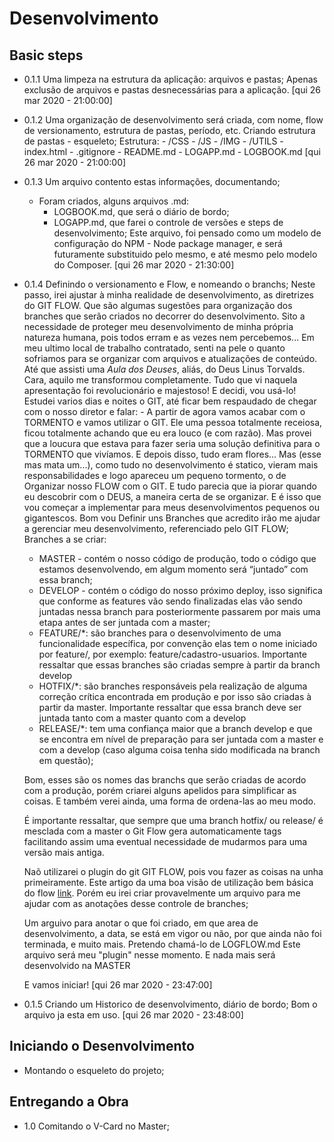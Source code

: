 
# Desenvolvimento
## Basic steps
- 0.1.1 Uma limpeza na estrutura da aplicação: arquivos e pastas;
    Apenas exclusão de arquivos e pastas desnecessárias para a aplicação.
    [qui 26 mar 2020 - 21:00:00]

- 0.1.2 Uma organização de desenvolvimento será criada, com nome, flow de versionamento, estrutura de pastas, período, etc.
    Criando estrutura de pastas - esqueleto;
    Estrutura:
      - /CSS
      - /JS
      - /IMG
      - /UTILS
      - index.html
      - .gitignore
      - README.md
      - LOGAPP.md
      - LOGBOOK.md
    [qui 26 mar 2020 - 21:00:00]

- 0.1.3 Um arquivo contento estas informações, documentando;
  - Foram criados, alguns arquivos .md:
    - LOGBOOK.md, que será o diário de bordo;
    - LOGAPP.md, que farei o controle de versões e steps de desenvolvimento;
        Este arquivo, foi pensado como um modelo de configuração do NPM - Node package manager, e será futuramente substituido pelo mesmo, e até mesmo pelo modelo do Composer.
    [qui 26 mar 2020 - 21:30:00]

- 0.1.4 Definindo o versionamento e Flow, e nomeando o branchs;
    Neste passo, irei ajustar à minha realidade de desenvolvimento, as diretrizes do GIT FLOW. Que são algumas sugestões para organização dos branches que serão criados no decorrer do desenvolvimento. Sito a necessidade de proteger meu desenvolvimento de minha própria natureza humana, pois todos erram e as vezes nem percebemos...
    Em meu ultimo local de trabalho contratado, senti na pele o quanto sofriamos para se organizar com arquivos e atualizações de conteúdo. Até que assisti uma <i>Aula dos Deuses</i>, aliás, do Deus Linus Torvalds. Cara, aquilo me transformou completamente. Tudo que vi naquela apresentação foi revolucionário e majestoso! E decidi, vou usá-lo!
    Estudei varios dias e noites o GIT, até ficar bem respaudado de chegar com o nosso diretor e falar: - A partir de agora vamos acabar com o TORMENTO e vamos utilizar o GIT. Ele uma pessoa totalmente receiosa, ficou totalmente achando que eu era louco (e com razão).
    Mas provei que a loucura que estava para fazer seria uma solução definitiva para o TORMENTO que vivíamos. E depois disso, tudo eram flores...
    Mas (esse mas mata um...), como tudo no desenvolvimento é statico, vieram mais responsabilidades e logo apareceu um pequeno tormento, o de Organizar nosso FLOW com o GIT. E tudo parecia que ia piorar quando eu descobrir com o DEUS, a maneira certa de se organizar.
    E é isso que vou começar a implementar para meus desenvolvimentos pequenos ou gigantescos.
    Bom vou Definir uns Branches que acredito irão me ajudar a gerenciar meu desenvolvimento, referenciado pelo GIT FLOW;
    Branches a se criar:
    - MASTER - contém o nosso código de produção, todo o código que estamos desenvolvendo, em algum momento será “juntado” com essa branch;
    - DEVELOP - contém o código do nosso próximo deploy, isso significa que conforme as features vão sendo finalizadas elas vão sendo juntadas nessa branch para posteriormente passarem por mais uma etapa antes de ser juntada com a master;
    - FEATURE/*: são branches para o desenvolvimento de uma funcionalidade específica, por convenção elas tem o nome iniciado por feature/, por exemplo: feature/cadastro-usuarios. Importante ressaltar que essas branches são criadas sempre à partir da branch develop
    - HOTFIX/*: são branches responsáveis pela realização de alguma correção crítica encontrada em produção e por isso são criadas à partir da master. Importante ressaltar que essa branch deve ser juntada tanto com a master quanto com a develop
    - RELEASE/*: tem uma confiança maior que a branch develop e que se encontra em nível de preparação para ser juntada com a master e com a develop (caso alguma coisa tenha sido modificada na branch em questão);

    Bom, esses são os nomes das branchs que serão criadas de acordo com a produção, porém criarei alguns apelidos para simplificar as coisas. E também verei ainda, uma forma de ordena-las ao meu modo.

    É importante ressaltar, que sempre que uma branch hotfix/ ou release/ é mesclada com a master o Git Flow gera automaticamente tags facilitando assim uma eventual necessidade de mudarmos para uma versão mais antiga.

    Naõ utilizarei o plugin do git GIT FLOW, pois vou fazer as coisas na unha primeiramente.
    Este artigo da uma boa visão de utilização bem básica do flow [link](https://tableless.com.br/git-flow-introducao/). Porém eu irei criar provavelmente um arquivo para me ajudar com as anotações desse controle de branches;

    Um arguivo para anotar o que foi criado, em que area de desenvolvimento, a data, se está em vigor ou não, por que ainda não foi terminada, e muito mais. Pretendo chamá-lo de LOGFLOW.md
    Este arquivo será meu "plugin" nesse momento. E nada mais será desenvolvido na MASTER

    E vamos iniciar!
    [qui 26 mar 2020 - 23:47:00]

- 0.1.5 Criando um Historico de desenvolvimento, diário de bordo;
    Bom o arquivo ja esta em uso.
    [qui 26 mar 2020 - 23:48:00]

## Iniciando o Desenvolvimento
- Montando o esqueleto do projeto;

## Entregando a Obra
- 1.0 Comitando o V-Card no Master;
